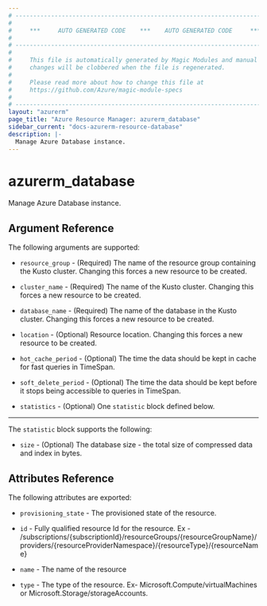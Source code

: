 ```yaml
---
# ----------------------------------------------------------------------------
#
#     ***     AUTO GENERATED CODE    ***    AUTO GENERATED CODE     ***
#
# ----------------------------------------------------------------------------
#
#     This file is automatically generated by Magic Modules and manual
#     changes will be clobbered when the file is regenerated.
#
#     Please read more about how to change this file at
#     https://github.com/Azure/magic-module-specs
#
# ----------------------------------------------------------------------------
layout: "azurerm"
page_title: "Azure Resource Manager: azurerm_database"
sidebar_current: "docs-azurerm-resource-database"
description: |-
  Manage Azure Database instance.
---
```


# azurerm_database

Manage Azure Database instance.


## Argument Reference

The following arguments are supported:

* `resource_group` - (Required) The name of the resource group containing the Kusto cluster. Changing this forces a new resource to be created.

* `cluster_name` - (Required) The name of the Kusto cluster. Changing this forces a new resource to be created.

* `database_name` - (Required) The name of the database in the Kusto cluster. Changing this forces a new resource to be created.

* `location` - (Optional) Resource location. Changing this forces a new resource to be created.

* `hot_cache_period` - (Optional) The time the data should be kept in cache for fast queries in TimeSpan.

* `soft_delete_period` - (Optional) The time the data should be kept before it stops being accessible to queries in TimeSpan.

* `statistics` - (Optional) One `statistic` block defined below.

---

The `statistic` block supports the following:

* `size` - (Optional) The database size - the total size of compressed data and index in bytes.

## Attributes Reference

The following attributes are exported:

* `provisioning_state` - The provisioned state of the resource.

* `id` - Fully qualified resource Id for the resource. Ex - /subscriptions/{subscriptionId}/resourceGroups/{resourceGroupName}/providers/{resourceProviderNamespace}/{resourceType}/{resourceName}

* `name` - The name of the resource

* `type` - The type of the resource. Ex- Microsoft.Compute/virtualMachines or Microsoft.Storage/storageAccounts.
